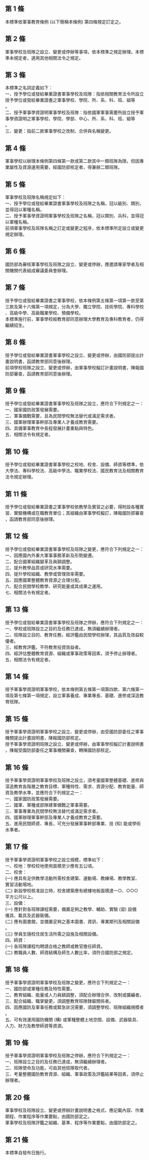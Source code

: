第 1 條
-------
本標準依軍事教育條例 (以下簡稱本條例) 第四條規定訂定之。

第 2 條
-------
軍事學校及班隊之設立、變更或停辦等事項，依本標準之規定辦理。本標  
準未規定者，適用其他相關法令之規定。

第 3 條
-------
本標準之名詞定義如下：  
一、授予學位或發給畢業證書軍事學校及班隊：指依相關教育法令所設立  
    授予學位或發給畢業證書之軍事學校、學院、所、系、科、班、組等  
    。  
二、授予軍事學資證明軍事學校及班隊：指依國軍軍事需要所設立授予軍  
    事學資證明之軍事學校、學院、學部、中心、所、系、科、班、組等  
    。  
三、變更：指前二款軍事學校之改制、合併與名稱變更。

第 4 條
-------
軍事學校以辦理本條例第四條第一款或第二款其中一類班隊為限。但因專  
業屬性及資源運用需要，經國防部核定者，得兼辦二類班隊。

第 5 條
-------
軍事學校及班隊名稱規定如下：  
一、授予學位或發給畢業證書軍事學校及班隊之名稱，冠以級別、類別，  
    並得冠以軍種名稱。  
二、授予軍事學資證明軍事學校及班隊之名稱，冠以類別、兵科，並得冠  
    以軍種名稱。  
前項軍事學校及班隊名稱之訂定或變更之程序，依本標準所定設立或變更  
規定辦理。

第 6 條
-------
國防部為審核軍事學校及班隊之設立、變更或停辦，應邀請專家學者及相  
關機關代表組成審議委員會辦理。

第 7 條
-------
授予學位或發給畢業證書之軍事學校，依本條例第五條第一項第一款至第  
三款及第十六條第一項規定，分為大學、獨立學院、技術學院、專科學校  
、高級中學、高級職業學校、預備學校。  
本標準施行前，軍事學校經教育部同意辦理大學教育及專科教育者，仍得  
繼續招生。

第 8 條
-------
授予學位或發給畢業證書軍事學校之設立、變更或停辦，由國防部提出計  
畫說明書，函請教育部同意後辦理。  
前項學校班隊之設立、變更或停辦，由軍事學校擬訂計畫說明書，陳報國  
防部審查，函請教育部同意後辦理。

第 9 條
-------
授予學位或發給畢業證書軍事學校及班隊之設立，應符合下列規定之一：  
一、國家國防政策發展需要。  
二、軍事備戰需要，且為民間學校無法替代或滿足需求者。  
三、國軍辦理軍事幹部及專業人才養成教育需要。  
四、具備軍事教育中長程發展計畫重點與特色。  
五、相關法令有規定者。

第 10 條
--------
授予學位或發給畢業證書軍事學校之校地、校舍、設備、師資等標準，依  
大學法、專科學校法、高級中學法、職業學校法、國民教育法及相關教育  
法令規定辦理。

第 11 條
--------
授予學位或發給畢業證書之軍事學校依教學及實習之必要，得附設各種實  
習、實驗機構或在職教育單位；其組織由軍事學校擬訂，陳報國防部審查  
，函請教育部同意後辦理。

第 12 條
--------
授予學位或發給畢業證書軍事學校及班隊之變更，應符合下列規定之一：  
一、因應國內外重大軍事事務革新及形勢變遷。  
二、配合國軍組織變革及員額調整。  
三、提升教學品質或研究水準需要。  
四、提升學校組織、教學或管理效率需要。  
五、因應國軍整體教育資源之合理分配。  
六、配合民間學校教學、研究能量或其成果之運用。  
七、相關法令有規定者。

第 13 條
--------
授予學位或發給畢業證書軍事學校及班隊之停辦，應符合下列規定之一：  
一、學校或班隊設立之目的及任務已達成，無須繼續辦理者。  
二、班隊設立目的、教育任務，經評鑑由民間學校辦理，其品質及效益較  
    優者。  
三、經教育評鑑，不符教育投資效益者。  
四、經評估整體教育資源、組織或軍事政策等因素，須予停止辦理者。  
五、相關法令有規定者。

第 14 條
--------
授予軍事學資證明軍事學校，依本條例第五條第一項第四款、第六條第一  
項及第七條第一項規定，設立軍事養成、專業專長、基礎、進修或深造教  
育班隊。

第 15 條
--------
授予軍事學資證明軍事學校之設立、變更或停辦，由受國防部委任之軍事  
機關提出計畫說明書，陳報國防部核定。  
授予軍事學資證明班隊之設立、變更或停辦，由軍事學校擬訂計畫說明書  
，陳報受國防部委任之軍事機關審查，轉陳國防部核定。

第 16 條
--------
授予軍事學資證明軍事學校及班隊之設立，須考量國軍整體基礎、進修與  
深造教育各階層之教育目標、軍種特性、需求、資源分配、教育能量、師  
資及教學水準，並應符合下列規定之一：  
一、國家國防政策發展需要。  
二、國軍、軍種或部隊建軍備戰之軍事需要。  
三、軍事專業為民間學校無法替代或滿足需求者。  
四、國軍辦理軍事幹部及專業人才養成教育之需要。  
五、進用民間師資、專長，可充分發展軍事幹部專業、技 (知) 能或學術  
    水準者。

第 17 條
--------
授予軍事學資證明軍事學校之設立規模，標準如下：  
一、校地：學校校地使用面積至少應有五公頃。  
二、校舍：  
 (一) 應具有足供教學活動所需校舍建築、運動場、教練場、教學教室、  
      實習活動場地。  
 (二) 新設學校核准設立時，校舍建築應有總樓地板面積達一○、○○○  
      平方公尺以上。  
三、設備：  
 (一) 應針對各班隊課程需要，備置足夠之教學、輔助、實驗 (習) 設備  
      儀具、載具及武器裝備。  
 (二) 應有圖書館，並備置足夠之基本圖書、資訊、專業期刊及相關設備  
      。  
 (三) 學員生隨校住居生活所需之設施及相關設備。  
四、師資：  
 (一) 各班隊課程均聘請合格之教師或教官擔任師資。  
 (二) 教職員人數、師資結構及師生人數比率，須符合國防部之規定。

第 18 條
--------
授予軍事學資證明軍事學校及班隊之變更，應符合下列規定之一：  
一、國防部或軍種任務及特性需要。  
二、教育組織、能量或人力員額調整，須配合辦理合併、改制或擴編者。  
三、配合組織、職掌變更，須調整教育班隊隸屬關係者。  
四、因應國防及軍事任務或緊急狀況需要，須調整學校、班隊組織規模者  
    。  
五、可有效運用國防機關 (構) 或軍種整體土地空間、設備、武器裝具、  
    人力、財力及教學師資等資源。

第 19 條
--------
授予軍事學資證明軍事學校及班隊之停辦，應符合下列規定之一：  
一、班隊設立之目的及任務已達成，無須繼續辦理者。  
二、班隊使命及功能，可由其他班隊取代者。  
三、考量整體國防教育資源、組織、軍事政策及評鑑結果等因素，須停止  
    辦理者。

第 20 條
--------
軍事學校及班隊設立、變更或停辦計畫說明書之格式、應記載內容、作業  
期程、作業程序等作業要點，由國防部定之。  
軍事學校及班隊評鑑之組織、基準、程序等作業要點，由國防部定之。

第 21 條
--------
本標準自發布日施行。

